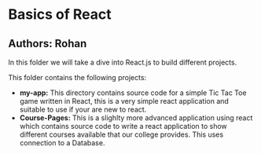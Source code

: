 # Basics of React
## Authors: Rohan 

In this folder we will take a dive into React.js to build different projects.

This folder contains the following projects:  
  - **my-app:** This directory contains source code for a simple Tic Tac Toe game written in React, this is a very simple react application and suitable to use if your are new to react.
  - **Course-Pages:** This is a slighlty more advanced application using react which contains source code to write a react application to show different courses available that our college provides. This uses connection to a Database.  
  

 
